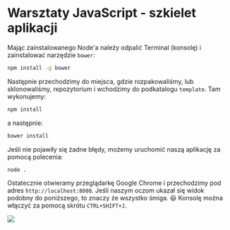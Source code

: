 # Warsztaty JavaScript - szkielet aplikacji
Mając zainstalowanego Node'a należy odpalić Terminal (konsolę) i zainstalować narzędzie `bower`:
```bash
npm install -g bower
```

Następnie przechodzimy do miejsca, gdzie rozpakowaliśmy, lub sklonowaliśmy, repozytorium i wchodzimy do podkatalogu `template`. Tam wykonujemy:
```bash
npm install
```
a następnie:
```bash
bower install
```

Jeśli nie pojawiły się żadne błędy, możemy uruchomić naszą aplikację za pomocą polecenia:
```bash
node .
```

Ostatecznie otwieramy przeglądarkę Google Chrome i przechodzimy pod adres `http://localhost:8000`. Jeśli naszym oczom ukazał się widok podobny do poniższego, to znaczy że wszystko śmiga. 😃 Konsolę można włączyć za pomocą skrótu  `CTRL+SHIFT+J`.

![](http://i.imgur.com/LJnI6io.png)
